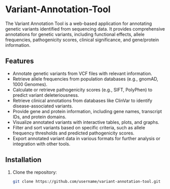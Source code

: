 # Variant-Annotation-Tool

The Variant Annotation Tool is a web-based application for annotating genetic variants identified from sequencing data. It provides comprehensive annotations for genetic variants, including functional effects, allele frequencies, pathogenicity scores, clinical significance, and gene/protein information.

## Features

- Annotate genetic variants from VCF files with relevant information.
- Retrieve allele frequencies from population databases (e.g., gnomAD, 1000 Genomes).
- Calculate or retrieve pathogenicity scores (e.g., SIFT, PolyPhen) to predict variant deleteriousness.
- Retrieve clinical annotations from databases like ClinVar to identify disease-associated variants.
- Provide gene and protein information, including gene names, transcript IDs, and protein domains.
- Visualize annotated variants with interactive tables, plots, and graphs.
- Filter and sort variants based on specific criteria, such as allele frequency thresholds and predicted pathogenicity scores.
- Export annotated variant data in various formats for further analysis or integration with other tools.

## Installation

1. Clone the repository:

   ```bash
   git clone https://github.com/username/variant-annotation-tool.git
